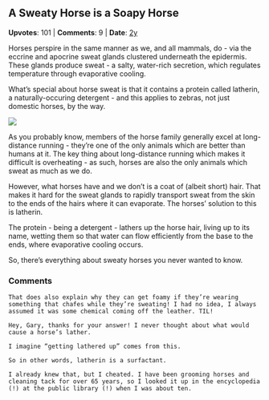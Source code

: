 ## A Sweaty Horse is a Soapy Horse
    
**Upvotes**: 101 | **Comments**: 9 | **Date**: [2y](https://www.quora.com/How-do-horses-sweat/answer/Gary-Meaney)

Horses perspire in the same manner as we, and all mammals, do - via the eccrine and apocrine sweat glands clustered underneath the epidermis. These glands produce sweat - a salty, water-rich secretion, which regulates temperature through evaporative cooling.

What’s special about horse sweat is that it contains a protein called latherin, a naturally-occuring detergent - and this applies to zebras, not just domestic horses, by the way.

![](https://qph.fs.quoracdn.net/main-qimg-dd85b7da152ad0d8f9b20b365d2239e7-lq)

As you probably know, members of the horse family generally excel at long-distance running - they’re one of the only animals which are better than humans at it. The key thing about long-distance running which makes it difficult is overheating - as such, horses are also the only animals which sweat as much as we do.

However, what horses have and we don’t is a coat of (albeit short) hair. That makes it hard for the sweat glands to rapidly transport sweat from the skin to the ends of the hairs where it can evaporate. The horses’ solution to this is latherin.

The protein - being a detergent - lathers up the horse hair, living up to its name, wetting them so that water can flow efficiently from the base to the ends, where evaporative cooling occurs.

So, there’s everything about sweaty horses you never wanted to know.

### Comments

```
That does also explain why they can get foamy if they’re wearing something that chafes while they’re sweating! I had no idea, I always assumed it was some chemical coming off the leather. TIL!
```

```
Hey, Gary, thanks for your answer! I never thought about what would cause a horse’s lather.

I imagine “getting lathered up” comes from this.
```

```
So in other words, latherin is a surfactant.
```

```
I already knew that, but I cheated. I have been grooming horses and cleaning tack for over 65 years, so I looked it up in the encyclopedia (!) at the public library (!) when I was about ten.
```

